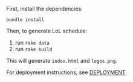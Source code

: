 First, install the dependencies:

`bundle install`

Then, to generate LoL schedule:

1. run `rake data`
2. run `rake build`

This will generate `index.html` and `logos.png`.

For deployment instructions, see [DEPLOYMENT](DEPLOYMENT.md).